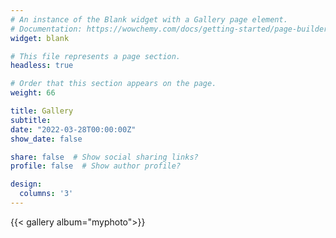 ```yaml
---
# An instance of the Blank widget with a Gallery page element.
# Documentation: https://wowchemy.com/docs/getting-started/page-builder/
widget: blank

# This file represents a page section.
headless: true

# Order that this section appears on the page.
weight: 66

title: Gallery
subtitle:
date: "2022-03-28T00:00:00Z"
show_date: false

share: false  # Show social sharing links?
profile: false  # Show author profile?

design:
  columns: '3'
---
```



{{< gallery album="myphoto">}}
